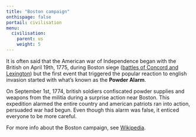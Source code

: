 ```yaml
---
title: "Boston campaign"
onthispage: false
portail: civilisation
menu:
  civilisation:
    parent: us
    weight: 5
---
```


It is often said that the American war of Independence began with the British on April 19th, 1775, during Boston siege ([battles of Concord and Lexington](https://fr.wikipedia.org/wiki/Batailles_de_Lexington_et_Concord)) but the first event that triggered the popular reaction to english invasion started with what’s known as the **Powder Alarm**.

On September 1st, 1774, british soldiers confiscated powder supplies and weapons from the militia during a surprise action near Boston. This expedition alarmed the entire country and american patriots ran into action, persuaded war had begun. Even though this alarm was false, it enticed everyone to be more careful.

For more info about the Boston campaign, see [Wikipedia](https://fr.wikipedia.org/wiki/Campagne_de_Boston).